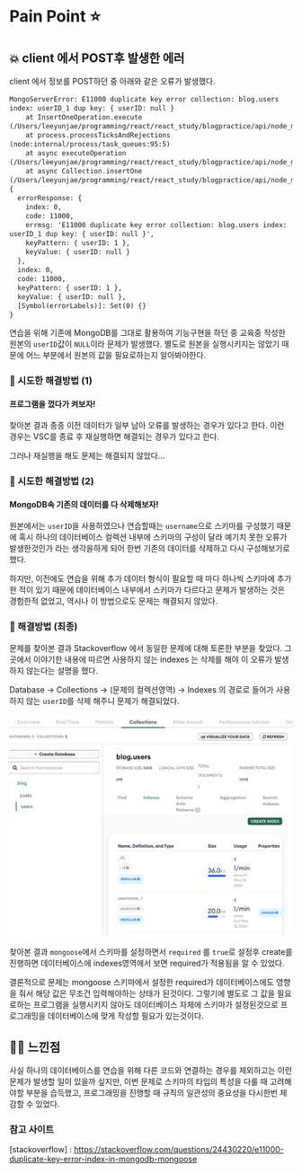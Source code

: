 # Pain Point :star:

## :boom: client 에서 POST후 발생한 에러

client 에서 정보를 POST하던 중 아래와 같은 오류가 발생했다.

```terminal
MongoServerError: E11000 duplicate key error collection: blog.users index: userID_1 dup key: { userID: null }
    at InsertOneOperation.execute (/Users/leeyunjae/programming/react/react_study/blogpractice/api/node_modules/mongodb/lib/operations/insert.js:51:19)
    at process.processTicksAndRejections (node:internal/process/task_queues:95:5)
    at async executeOperation (/Users/leeyunjae/programming/react/react_study/blogpractice/api/node_modules/mongodb/lib/operations/execute_operation.js:136:16)
    at async Collection.insertOne (/Users/leeyunjae/programming/react/react_study/blogpractice/api/node_modules/mongodb/lib/collection.js:155:16) {
  errorResponse: {
    index: 0,
    code: 11000,
    errmsg: 'E11000 duplicate key error collection: blog.users index: userID_1 dup key: { userID: null }',
    keyPattern: { userID: 1 },
    keyValue: { userID: null }
  },
  index: 0,
  code: 11000,
  keyPattern: { userID: 1 },
  keyValue: { userID: null },
  [Symbol(errorLabels)]: Set(0) {}
}
```

연습을 위해 기존에 MongoDB를 그대로 활용하여 기능구현을 하던 중 교육중 작성한 원본의 `userID`값이 `NULL`이라 문제가 발생했다. 별도로 원본을 실행시키지는 않았기 때문에 어느 부분에서 원본의 값을 필요로하는지 알아봐야한다.

### 🥺 시도한 해결방법 (1)

#### 프로그램을 껐다가 켜보자!

찾아본 결과 종종 이전 데이터가 일부 남아 오류를 발생하는 경우가 있다고 한다. 이런 경우는 VSC를 종료 후 재실행하면 해결되는 경우가 있다고 한다.

그러나 재실행을 해도 문제는 해결되지 않았다...

### 🥺 시도한 해결방법 (2)

#### MongoDB속 기존의 데이터를 다 삭제해보자!

원본에서는 `userID`을 사용하였으나 연습할때는 `username`으로 스키마를 구성했기 때문에 혹시 하나의 데이터베이스 컬렉션 내부에 스키마의 구성이 달라 예기치 못한 오류가 발생한것인가 라는 생각을하게 되어 한번 기존의 데이터를 삭제하고 다시 구성해보기로 했다.

하지만, 이전에도 연습을 위해 추가 데이터 형식이 필요할 때 마다 하나씩 스키마에 추가한 적이 있기 때문에 데이터베이스 내부에서 스키마가 다르다고 문제가 발생하는 것은 경험한적 없었고, 역시나 이 방법으로도 문제는 해결되지 않았다.

### 🥳 해결방법 (최종)

문제를 찾아본 결과 Stackoverflow 에서 동일한 문제에 대해 토론한 부분을 찾았다.
그곳에서 이야기한 내용에 따르면 사용하지 않는 indexes 는 삭제를 해야 이 오류가 발생하지 않는다는 설명을 했다.

Database -> Collections -> (문제의 컬렉션영역) -> Indexes 의 경로로 들어가 사용하지 않는 `userID`를 삭제 해주니 문제가 해결되었다.

<img src='../images/MongoServerError: E11000 duplicate key error collection1.png'>

찾아본 결과 `mongoose`에서 스키마를 설정하면서 `required` 를 `true`로 설정후 create를 진행하면 데이터베이스에 indexes영역에서 보면 required가 적용됨을 알 수 있었다.

결론적으로 문제는 mongoose 스키마에서 설정한 required가 데이터베이스에도 영향을 줘서 해당 값은 무조건 입력해야하는 상태가 된것이다. 그렇기에 별도로 그 값을 필요로하는 프로그램을 실행시키지 않아도 데이터베이스 자체에 스키마가 설정된것으로 프로그래밍을 데이터베이스에 맞게 작성할 필요가 있는것이다.

## :guardsman: 느낀점

사실 하나의 데이터베이스를 연습을 위해 다른 코드와 연결하는 경우를 제외하고는 이런 문제가 발생할 일이 있을까 싶지만, 이번 문제로 스키마의 타입의 특성을 다룰 때 고려해야할 부분을 습득했고, 프로그래밍을 진행할 때 규칙의 일관성의 중요성을 다시한번 체감할 수 있었다.

### 참고 사이트

[stackoverflow] : <https://stackoverflow.com/questions/24430220/e11000-duplicate-key-error-index-in-mongodb-mongoose>
